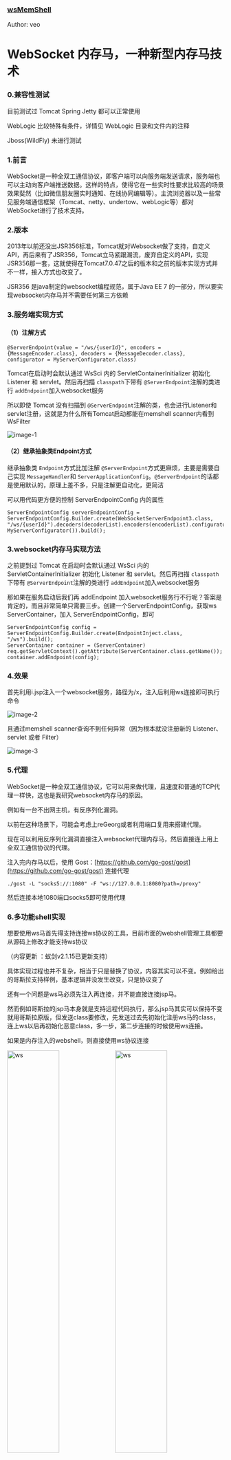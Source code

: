 ### [wsMemShell](https://github.com/veo/wsMemShell)
Author: veo


# **WebSocket 内存马，一种新型内存马技术**

### 0.兼容性测试

目前测试过 Tomcat Spring Jetty 都可以正常使用

WebLogic 比较特殊有条件，详情见 WebLogic 目录和文件内的注释

Jboss(WildFly) 未进行测试

### 1.前言

WebSocket是一种全双工通信协议，即客户端可以向服务端发送请求，服务端也可以主动向客户端推送数据。这样的特点，使得它在一些实时性要求比较高的场景效果斐然（比如微信朋友圈实时通知、在线协同编辑等）。主流浏览器以及一些常见服务端通信框架（Tomcat、netty、undertow、webLogic等）都对WebSocket进行了技术支持。

### 2.版本

2013年以前还没出JSR356标准，Tomcat就对Websocket做了支持，自定义API，再后来有了JSR356，Tomcat立马紧跟潮流，废弃自定义的API，实现JSR356那一套，这就使得在Tomcat7.0.47之后的版本和之前的版本实现方式并不一样，接入方式也改变了。

JSR356 是java制定的websocket编程规范，属于Java EE 7 的一部分，所以要实现websocket内存马并不需要任何第三方依赖

### 3.服务端实现方式

#### （1）注解方式

```
@ServerEndpoint(value = "/ws/{userId}", encoders = {MessageEncoder.class}, decoders = {MessageDecoder.class}, configurator = MyServerConfigurator.class)
```

Tomcat在启动时会默认通过 WsSci 内的 ServletContainerInitializer 初始化 Listener 和 servlet。然后再扫描 `classpath`下带有 `@ServerEndpoint`注解的类进行 `addEndpoint`加入websocket服务

所以即使 Tomcat 没有扫描到 `@ServerEndpoint`注解的类，也会进行Listener和 servlet注册，这就是为什么所有Tomcat启动都能在memshell scanner内看到WsFilter

![image-1](image/1.png)

#### （2）继承抽象类Endpoint方式

继承抽象类 `Endpoint`方式比加注解 `@ServerEndpoint`方式更麻烦，主要是需要自己实现 `MessageHandler`和 `ServerApplicationConfig`。`@ServerEndpoint`的话都是使用默认的，原理上差不多，只是注解更自动化，更简洁

可以用代码更方便的控制 ServerEndpointConfig 内的属性

```
ServerEndpointConfig serverEndpointConfig = ServerEndpointConfig.Builder.create(WebSocketServerEndpoint3.class, "/ws/{userId}").decoders(decoderList).encoders(encoderList).configurator(new MyServerConfigurator()).build();
```

### 3.websocket内存马实现方法

之前提到过 Tomcat 在启动时会默认通过 WsSci 内的 ServletContainerInitializer 初始化 Listener 和 servlet。然后再扫描 `classpath`下带有 `@ServerEndpoint`注解的类进行 `addEndpoint`加入websocket服务

那如果在服务启动后我们再 addEndpoint 加入websocket服务行不行呢？答案是肯定的，而且非常简单只需要三步。创建一个ServerEndpointConfig，获取ws ServerContainer，加入 ServerEndpointConfig，即可

```
ServerEndpointConfig config = ServerEndpointConfig.Builder.create(EndpointInject.class, "/ws").build();
ServerContainer container = (ServerContainer) req.getServletContext().getAttribute(ServerContainer.class.getName());
container.addEndpoint(config);
```

### 4.效果

首先利用i.jsp注入一个websocket服务，路径为/x，注入后利用ws连接即可执行命令

![image-2](image/2.png)

且通过memshell scanner查询不到任何异常（因为根本就没注册新的 Listener、servlet 或者 Filter）

![image-3](image/3.png)

### 5.代理

WebSocket是一种全双工通信协议，它可以用来做代理，且速度和普通的TCP代理一样快，这也是我研究websocket内存马的原因。

例如有一台不出网主机，有反序列化漏洞。

以前在这种场景下，可能会考虑上reGeorg或者利用端口复用来搭建代理。

现在可以利用反序列化漏洞直接注入websocket代理内存马，然后直接连上用上全双工通信协议的代理。

注入完内存马以后，使用 Gost：[https://github.com/go-gost/gost](https://github.com/go-gost/gost) 连接代理

```
./gost -L "socks5://:1080" -F "ws://127.0.0.1:8080?path=/proxy"
```
然后连接本地1080端口socks5即可使用代理

### 6.多功能shell实现

想要使用ws马首先得支持连接ws协议的工具，目前市面的webshell管理工具都要从源码上修改才能支持ws协议

（内容更新 ：蚁剑v2.1.15已更新支持）


具体实现过程也并不复杂，相当于只是替换了协议，内容其实可以不变。例如给出的哥斯拉支持样例，基本逻辑并没发生改变，只是协议变了

还有一个问题是ws马必须先注入再连接，并不能直接连接jsp马。

然而例如哥斯拉的jsp马本身就是支持远程代码执行，那么jsp马其实可以保持不变就用哥斯拉原版，但发送class要修改，先发送过去先初始化注册ws马的class，连上ws以后再初始化恶意class，多一步，第二步连接的时候使用ws连接。

如果是内存注入的webshell，则直接使用ws协议连接

<img src="image/ws.jpg" alt="ws" width="49%"></a> <img src="image/ws2.jpg" alt="ws" width="49%"></a>


## 版权声明
完整代码：[https://github.com/veo/wsMemShell](https://github.com/veo/wsMemShell) 

本文章著作权归作者所有。转载请注明出处！[https://github.com/veo](https://github.com/veo)
